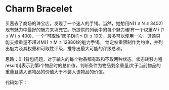 # Charm Bracelet

贝茜去了商场的珠宝店，发现了一个迷人的手镯。当然，她想用N(1 ≤ N ≤ 3402)现有魅力中最好的魅力来填充它。所提供的列表中的每个魅力i都有一个权重W i (1 ≤ W i ≤ 400)，一个“可取性”因子Di(1 ≤ Di ≤ 100)，最多可以使用一次。贝茜只能支撑重量不超过M(1 ≤ M ≤ 12880)的魅力手镯。 给定权重限制作为约束，并列出魅力及其权重和可取性评级，推导出最大可能的评级总和。

思路：0-1背包问题，对于输入的每个物品都有取和不取两种状态。状态转移方程result[i]表示到第i个物品时的总价值，判断条件为物品剩余重量j大于当前物品的重量且装入该物品的价值大于不装入该物品的价值。

代码如下：

```java

```
